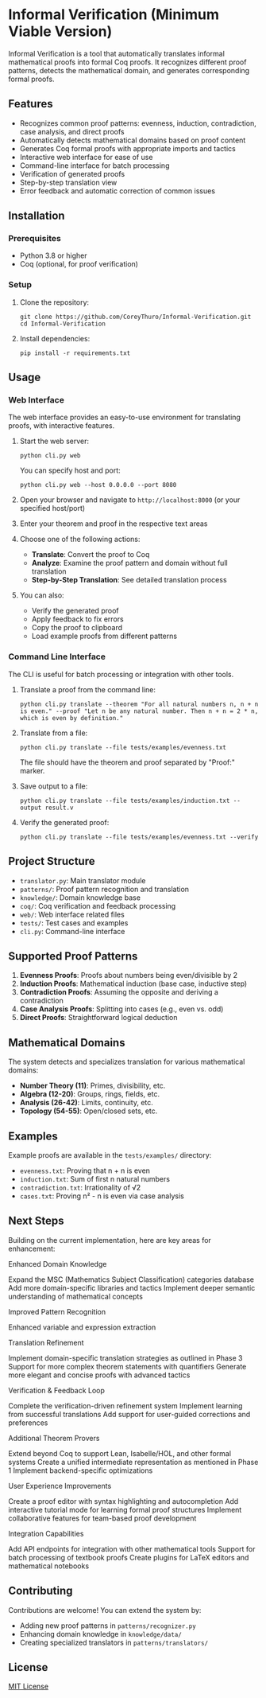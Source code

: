 # Informal Verification (Minimum Viable Version)

Informal Verification is a tool that automatically translates informal mathematical proofs into formal Coq proofs. It recognizes different proof patterns, detects the mathematical domain, and generates corresponding formal proofs.

## Features

- Recognizes common proof patterns: evenness, induction, contradiction, case analysis, and direct proofs
- Automatically detects mathematical domains based on proof content
- Generates Coq formal proofs with appropriate imports and tactics
- Interactive web interface for ease of use
- Command-line interface for batch processing
- Verification of generated proofs
- Step-by-step translation view
- Error feedback and automatic correction of common issues

## Installation

### Prerequisites

- Python 3.8 or higher
- Coq (optional, for proof verification)

### Setup

1. Clone the repository:
   ```
   git clone https://github.com/CoreyThuro/Informal-Verification.git
   cd Informal-Verification
   ```

2. Install dependencies:
   ```
   pip install -r requirements.txt
   ```

## Usage

### Web Interface

The web interface provides an easy-to-use environment for translating proofs, with interactive features.

1. Start the web server:
   ```
   python cli.py web
   ```
   
   You can specify host and port:
   ```
   python cli.py web --host 0.0.0.0 --port 8080
   ```

2. Open your browser and navigate to `http://localhost:8000` (or your specified host/port)

3. Enter your theorem and proof in the respective text areas

4. Choose one of the following actions:
   - **Translate**: Convert the proof to Coq
   - **Analyze**: Examine the proof pattern and domain without full translation
   - **Step-by-Step Translation**: See detailed translation process

5. You can also:
   - Verify the generated proof
   - Apply feedback to fix errors
   - Copy the proof to clipboard
   - Load example proofs from different patterns

### Command Line Interface

The CLI is useful for batch processing or integration with other tools.

1. Translate a proof from the command line:
   ```
   python cli.py translate --theorem "For all natural numbers n, n + n is even." --proof "Let n be any natural number. Then n + n = 2 * n, which is even by definition."
   ```

2. Translate from a file:
   ```
   python cli.py translate --file tests/examples/evenness.txt
   ```
   
   The file should have the theorem and proof separated by "Proof:" marker.

3. Save output to a file:
   ```
   python cli.py translate --file tests/examples/induction.txt --output result.v
   ```

4. Verify the generated proof:
   ```
   python cli.py translate --file tests/examples/evenness.txt --verify
   ```

## Project Structure

- `translator.py`: Main translator module
- `patterns/`: Proof pattern recognition and translation
- `knowledge/`: Domain knowledge base
- `coq/`: Coq verification and feedback processing
- `web/`: Web interface related files
- `tests/`: Test cases and examples
- `cli.py`: Command-line interface

## Supported Proof Patterns

1. **Evenness Proofs**: Proofs about numbers being even/divisible by 2
2. **Induction Proofs**: Mathematical induction (base case, inductive step)
3. **Contradiction Proofs**: Assuming the opposite and deriving a contradiction
4. **Case Analysis Proofs**: Splitting into cases (e.g., even vs. odd)
5. **Direct Proofs**: Straightforward logical deduction

## Mathematical Domains

The system detects and specializes translation for various mathematical domains:

- **Number Theory (11)**: Primes, divisibility, etc.
- **Algebra (12-20)**: Groups, rings, fields, etc.
- **Analysis (26-42)**: Limits, continuity, etc.
- **Topology (54-55)**: Open/closed sets, etc.

## Examples

Example proofs are available in the `tests/examples/` directory:
- `evenness.txt`: Proving that n + n is even
- `induction.txt`: Sum of first n natural numbers
- `contradiction.txt`: Irrationality of √2
- `cases.txt`: Proving n² - n is even via case analysis

## Next Steps
Building on the current implementation, here are key areas for enhancement:

Enhanced Domain Knowledge

Expand the MSC (Mathematics Subject Classification) categories database
Add more domain-specific libraries and tactics
Implement deeper semantic understanding of mathematical concepts


Improved Pattern Recognition

Enhanced variable and expression extraction

Translation Refinement

Implement domain-specific translation strategies as outlined in Phase 3
Support for more complex theorem statements with quantifiers
Generate more elegant and concise proofs with advanced tactics


Verification & Feedback Loop

Complete the verification-driven refinement system
Implement learning from successful translations
Add support for user-guided corrections and preferences


Additional Theorem Provers

Extend beyond Coq to support Lean, Isabelle/HOL, and other formal systems
Create a unified intermediate representation as mentioned in Phase 1
Implement backend-specific optimizations


User Experience Improvements

Create a proof editor with syntax highlighting and autocompletion
Add interactive tutorial mode for learning formal proof structures
Implement collaborative features for team-based proof development


Integration Capabilities

Add API endpoints for integration with other mathematical tools
Support for batch processing of textbook proofs
Create plugins for LaTeX editors and mathematical notebooks

## Contributing

Contributions are welcome! You can extend the system by:
- Adding new proof patterns in `patterns/recognizer.py`
- Enhancing domain knowledge in `knowledge/data/`
- Creating specialized translators in `patterns/translators/`

## License

[MIT License](LICENSE)
